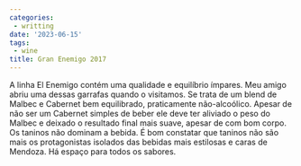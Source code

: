 ```yaml
---
categories:
 - writting
date: '2023-06-15'
tags:
 - wine
title: Gran Enemigo 2017
---
```


A linha El Enemigo contém uma qualidade e equilíbrio ímpares. Meu amigo abriu uma dessas garrafas quando o visitamos. Se trata de um blend de Malbec e Cabernet bem equilibrado, praticamente não-alcoólico. Apesar de não ser um Cabernet simples de beber ele deve ter aliviado o peso do Malbec e deixado o resultado final mais suave, apesar de com bom corpo. Os taninos não dominam a bebida. É bom constatar que taninos não são mais os protagonistas isolados das bebidas mais estilosas e caras de Mendoza. Há espaço para todos os sabores.
